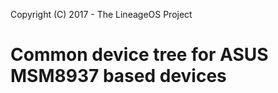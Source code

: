 Copyright (C) 2017 - The LineageOS Project

Common device tree for ASUS MSM8937 based devices
==============
